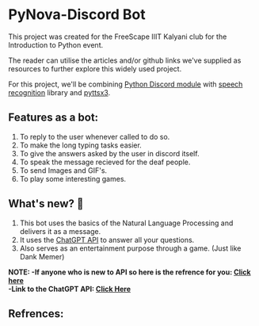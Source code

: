 # PyNova-Discord Bot 

This project was created for the FreeScape IIIT Kalyani club for the Introduction to Python event.  
  
The reader can utilise the articles and/or github links we've supplied as resources to further explore this widely used project.  
  
For this project, we'll be combining [Python Discord module](https://discordpy.readthedocs.io/en/stable/index.html) with [speech recognition](https://pypi.org/project/SpeechRecognition/) library and [pyttsx3](https://pypi.org/project/pyttsx3/).  

## Features as a bot:
1. To reply to the user whenever called to do so.  
2. To make the long typing tasks easier.   
3. To give the answers asked by the user in discord itself.  
4. To speak the message recieved for the deaf people.  
5. To send Images and GIF's.  
6. To play some interesting games.  

## What's new? 🤔 
1. This bot uses the basics of the Natural Language Processing and delivers it as a message. 
2. It uses the [ChatGPT API](https://openai.com/api/) to answer all your questions. 
3. Also serves as an entertainment purpose through a game. (Just like Dank Memer)  

**NOTE: 
-If anyone who is new to API so here is the refrence for you: [Click here](https://github.com/terry3041/pyChatGPT#readme)  
-Link to the ChatGPT API: [Click Here](https://github.com/terry3041/pyChatGPT#readme)**

## Refrences:

